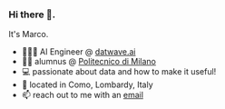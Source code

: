 ### Hi there 👋.
It's Marco.

- 🧑🏻‍💼 AI Engineer @ [datwave.ai](https://datwave.ai)
- 👨‍🎓 alumnus @ [Politecnico di Milano](https://polimi.it)
- 💻 passionate about data and how to make it useful!
- 📌 located in Como, Lombardy, Italy
- 📫 reach out to me with an [email](mailto:marcobonalumi.mb+git@gmail.com)

<!--
**MBonalumi/MBonalumi** is a ✨ _special_ ✨ repository because its `README.md` (this file) appears on your GitHub profile.

Here are some ideas to get you started:

- 🔭 I’m currently working on ...
- 🌱 I’m currently learning ...
- 👯 I’m looking to collaborate on ...
- 🤔 I’m looking for help with ...
- 💬 Ask me about ...
- 📫 How to reach me: ...
- 😄 Pronouns: ...
- ⚡ Fun fact: ...
-->
